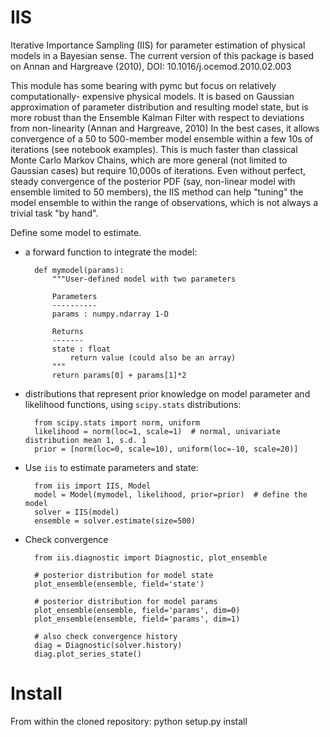 IIS
===
Iterative Importance Sampling (IIS) for parameter estimation of physical models
in a Bayesian sense. The current version of this package is based on Annan and 
Hargreave (2010), DOI: 10.1016/j.ocemod.2010.02.003

This module has some bearing with pymc but focus on relatively computationally-
expensive physical models. It is based on Gaussian approximation of parameter
distribution and resulting model state, but is more robust than the Ensemble 
Kalman Filter with respect to deviations from non-linearity (Annan and Hargreave, 2010)
In the best cases, it allows convergence of a 50 to 500-member model ensemble
within a few 10s of iterations (see notebook examples). 
This is much faster than classical Monte Carlo Markov Chains, 
which are more general (not limited to Gaussian cases) but require 10,000s of 
iterations. Even without perfect, steady convergence of the posterior PDF 
(say, non-linear model with ensemble limited to 50 members), 
the IIS method can help "tuning" the model ensemble to within the range of 
observations, which is not always a trivial task "by hand".

Define some model to estimate.

- a forward function to integrate the model:

        def mymodel(params):
            """User-defined model with two parameters

            Parameters
            ----------
            params : numpy.ndarray 1-D

            Returns
            -------
            state : float
                return value (could also be an array)
            """
            return params[0] + params[1]*2

- distributions that represent prior knowledge on model parameter
  and likelihood functions, using `scipy.stats` distributions:

        from scipy.stats import norm, uniform
        likelihood = norm(loc=1, scale=1)  # normal, univariate distribution mean 1, s.d. 1
        prior = [norm(loc=0, scale=10), uniform(loc=-10, scale=20)] 

- Use `iis` to estimate parameters and state:

        from iis import IIS, Model
        model = Model(mymodel, likelihood, prior=prior)  # define the model 
        solver = IIS(model)
        ensemble = solver.estimate(size=500)
    
- Check convergence

        from iis.diagnostic import Diagnostic, plot_ensemble

        # posterior distribution for model state
        plot_ensemble(ensemble, field='state') 

        # posterior distribution for model params
        plot_ensemble(ensemble, field='params', dim=0) 
        plot_ensemble(ensemble, field='params', dim=1)

        # also check convergence history
        diag = Diagnostic(solver.history)
        diag.plot_series_state()


Install
=======
From within the cloned repository:
        python setup.py install

